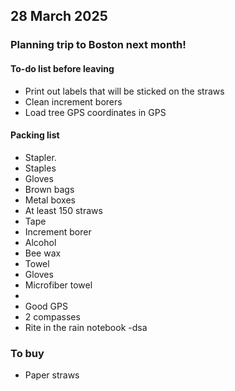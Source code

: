 ## 28 March 2025
### Planning trip to Boston next month!

#### To-do list before leaving
- Print out labels that will be sticked on the straws
- Clean increment borers
- Load tree GPS coordinates in GPS

#### Packing list
- Stapler.
- Staples
- Gloves
- Brown bags
- Metal boxes
- At least 150 straws
- Tape
- Increment borer
- Alcohol
- Bee wax
- Towel
- Gloves
- Microfiber towel
- 
- Good GPS
- 2 compasses
- Rite in the rain notebook
-dsa

### To buy
- Paper straws